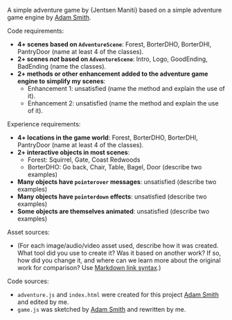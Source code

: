A simple adventure game by {Jentsen Maniti} based on a simple adventure game engine by [Adam Smith](https://github.com/rndmcnlly).

Code requirements:
- **4+ scenes based on `AdventureScene`**: Forest, BorterDHO, BorterDHI, PantryDoor (name at least 4 of the classes).
- **2+ scenes *not* based on `AdventureScene`**: Intro, Logo, GoodEnding, BadEnding (name the classes).
- **2+ methods or other enhancement added to the adventure game engine to simplify my scenes**:
    - Enhancement 1: unsatisfied (name the method and explain the use of it).
    - Enhancement 2: unsatisfied (name the method and explain the use of it).

Experience requirements:
- **4+ locations in the game world**: Forest, BorterDHO, BorterDHI, PantryDoor (name at least 4 of the classes).
- **2+ interactive objects in most scenes**: 
    - Forest: Squirrel, Gate, Coast Redwoods
    - BorterDHO: Go back, Chair, Table, Bagel, Door (describe two examples)
- **Many objects have `pointerover` messages**: unsatisfied (describe two examples)
- **Many objects have `pointerdown` effects**: unsatisfied (describe two examples)
- **Some objects are themselves animated**: unsatisfied (describe two examples)

Asset sources:
- (For each image/audio/video asset used, describe how it was created. What tool did you use to create it? Was it based on another work? If so, how did you change it, and where can we learn more about the original work for comparison? Use [Markdown link syntax](https://docs.github.com/en/get-started/writing-on-github/getting-started-with-writing-and-formatting-on-github/basic-writing-and-formatting-syntax#links).)

Code sources:
- `adventure.js` and `index.html` were created for this project [Adam Smith](https://github.com/rndmcnlly) and edited by me.
- `game.js` was sketched by [Adam Smith](https://github.com/rndmcnlly) and rewritten by me.